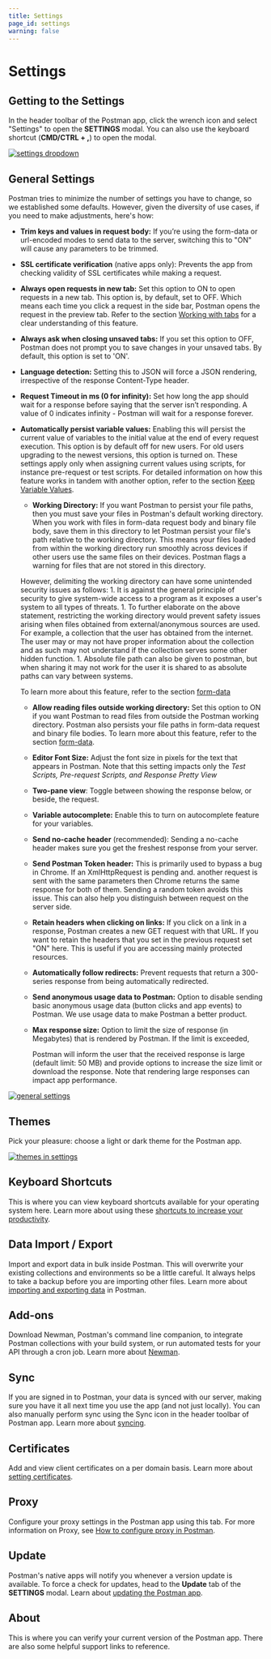 ```yaml
---
title: Settings
page_id: settings
warning: false
---
```


# Settings

## Getting to the Settings

In the header toolbar of the Postman app, click the wrench icon and select "Settings" to open the **SETTINGS** modal. You can also use the keyboard shortcut \(**CMD/CTRL + ,**\) to open the modal.

[![settings dropdown](https://s3.amazonaws.com/postman-static-getpostman-com/postman-docs/WS-settings.png)](https://s3.amazonaws.com/postman-static-getpostman-com/postman-docs/WS-settings.png)

## General Settings

Postman tries to minimize the number of settings you have to change, so we established some defaults. However, given the diversity of use cases, if you need to make adjustments, here's how:

* **Trim keys and values in request body:** If you’re using the form-data or url-encoded modes to send data to the server, switching this to "ON" will cause any parameters to be trimmed.
* **SSL certificate verification** \(native apps only\): Prevents the app from checking validity of SSL certificates while making a request.
* **Always open requests in new tab:** Set this option to ON to open requests in a new tab. This option is, by default, set to OFF. Which means each time you click a request in the side bar, Postman opens the request in the preview tab. Refer to the section [Working with tabs](https://github.com/kaustavdm/postman-docs-test/tree/b9c2cefa916197b408de633b2ecb1d256acf0a06/docs/postman/sending_api_requests/working_with_tabs/README.md) for a clear understanding of this feature.
* **Always ask when closing unsaved tabs:** If you set this option to OFF, Postman does not prompt you to save changes in your unsaved tabs. By default, this option is set to 'ON'.  
* **Language detection:** Setting this to JSON will force a JSON rendering, irrespective of the response Content-Type header.
* **Request Timeout in ms \(0 for infinity\):**  Set how long the app should wait for a response before saying that the server isn’t responding. A value of 0 indicates infinity - Postman will wait for a response forever.
* **Automatically persist variable values:** Enabling this will persist the current value of variables to the initial value at the end of every request execution. This option is by default off for new users. For old users upgrading to the newest versions, this option is turned on. These settings apply only when assigning current values using scripts, for instance pre-request or test scripts. For detailed information on how this feature works in tandem with another option, refer to the section [Keep Variable Values](https://github.com/kaustavdm/postman-docs-test/tree/b9c2cefa916197b408de633b2ecb1d256acf0a06/docs/postman/collection_runs/using_environments_in_collection_runs/README.md#configuring-the-collection-runner).

  * **Working Directory:** If you want Postman to persist your file paths, then you must save your files in Postman's default working directory. When you work with files in form-data request body and binary file body, save them in this directory to let Postman persist your file's path relative to the working directory. This means your files loaded from within the working directory run smoothly across devices if other users use the same files on their devices. Postman flags a warning for files that are not stored in this directory.

  However, delimiting the working directory can have some unintended security issues as follows: 1. It is against the general principle of security to give system-wide access to a program as it exposes a user's system to all types of threats. 1. To further elaborate on the above statement, restricting the working directory would prevent safety issues arising when files obtained from external/anonymous sources are used. For example, a collection that the user has obtained from the internet. The user may or may not have proper information about the collection and as such may not understand if the collection serves some other hidden function. 1. Absolute file path can also be given to postman, but when sharing it may not work for the user it is shared to as absolute paths can vary between systems.

  To learn more about this feature, refer to the section [form-data](https://github.com/kaustavdm/postman-docs-test/tree/b9c2cefa916197b408de633b2ecb1d256acf0a06/docs/postman/sending_api_requests/requests/README.md#form-data)

  * **Allow reading files outside working directory:** Set this option to ON if you want Postman to read files from outside the Postman working directory. Postman also persists your file paths in form-data request and binary file bodies. To learn more about this feature, refer to the section [form-data](https://github.com/kaustavdm/postman-docs-test/tree/b9c2cefa916197b408de633b2ecb1d256acf0a06/docs/postman/sending_api_requests/requests/README.md#form-data).
  * **Editor Font Size:** Adjust the font size in pixels for the text that appears in Postman. Note that this setting impacts only the _Test Scripts, Pre-request Scripts, and Response Pretty View_
  * **Two-pane view**: Toggle between showing the response below, or beside, the request.
  * **Variable autocomplete:** Enable this to turn on autocomplete feature for your variables.
  * **Send no-cache header** \(recommended\): Sending a no-cache header makes sure you get the freshest response from your server.
  * **Send Postman Token header:** This is primarily used to bypass a bug in Chrome. If an XmlHttpRequest is pending and. another request is sent with the same parameters then Chrome returns the same response for both of them. Sending a random token avoids this issue. This can also help you distinguish between request on the server side.
  * **Retain headers when clicking on links:** If you click on a link in a response, Postman creates a new GET request with that URL. If you want to retain the headers that you set in the previous request set "ON" here. This is useful if you are accessing mainly protected resources.
  * **Automatically follow redirects:** Prevent requests that return a 300-series response from being automatically redirected.
  * **Send anonymous usage data to Postman:** Option to disable sending basic anonymous usage data \(button clicks and app events\) to Postman. We use usage data to make Postman a better product.
  * **Max response size:** Option to limit the size of response \(in Megabytes\) that is rendered by Postman. If the limit is exceeded,

    Postman will inform the user that the received response is large \(default limit: 50 MB\) and provide options to increase the size limit or download the response. Note that rendering large responses can impact app performance.

[![general settings](https://s3.amazonaws.com/postman-static-getpostman-com/postman-docs/Settings-Apr2019.png)](https://s3.amazonaws.com/postman-static-getpostman-com/postman-docs/Settings_Apr2019.png)

## Themes

Pick your pleasure: choose a light or dark theme for the Postman app.

[![themes in settings](https://s3.amazonaws.com/postman-static-getpostman-com/postman-docs/WS-themes-settings.png)](https://s3.amazonaws.com/postman-static-getpostman-com/postman-docs/WS-themes-settings.png)

## Keyboard Shortcuts

This is where you can view keyboard shortcuts available for your operating system here. Learn more about using these [shortcuts to increase your productivity](https://github.com/kaustavdm/postman-docs-test/tree/b9c2cefa916197b408de633b2ecb1d256acf0a06/docs/postman/launching_postman/navigating_postman/README.md#keyboard-shortcuts).

## Data Import / Export

Import and export data in bulk inside Postman. This will overwrite your existing collections and environments so be a little careful. It always helps to take a backup before you are importing other files. Learn more about [importing and exporting data](https://github.com/kaustavdm/postman-docs-test/tree/b9c2cefa916197b408de633b2ecb1d256acf0a06/docs/postman/collections/data_formats/README.md) in Postman.

## Add-ons

Download Newman, Postman's command line companion, to integrate Postman collections with your build system, or run automated tests for your API through a cron job. Learn more about [Newman](https://github.com/kaustavdm/postman-docs-test/tree/b9c2cefa916197b408de633b2ecb1d256acf0a06/docs/postman/collection_runs/command_line_integration_with_newman/README.md).

## Sync

If you are signed in to Postman, your data is synced with our server, making sure you have it all next time you use the app \(and not just locally\). You can also manually perform sync using the Sync icon in the header toolbar of Postman app. Learn more about [syncing](https://github.com/kaustavdm/postman-docs-test/tree/b9c2cefa916197b408de633b2ecb1d256acf0a06/docs/postman/launching_postman/syncing/README.md).

## Certificates

Add and view client certificates on a per domain basis. Learn more about [setting certificates](https://github.com/kaustavdm/postman-docs-test/tree/b9c2cefa916197b408de633b2ecb1d256acf0a06/docs/postman/sending_api_requests/certificates/README.md).

## Proxy

Configure your proxy settings in the Postman app using this tab. For more information on Proxy, see [How to configure proxy in Postman](https://github.com/kaustavdm/postman-docs-test/tree/b9c2cefa916197b408de633b2ecb1d256acf0a06/docs/postman/sending_api_requests/proxy/README.md).

## Update

Postman's native apps will notify you whenever a version update is available. To force a check for updates, head to the **Update** tab of the **SETTINGS** modal. Learn about [updating the Postman app](https://github.com/kaustavdm/postman-docs-test/tree/b9c2cefa916197b408de633b2ecb1d256acf0a06/docs/postman/launching_postman/installation_and_updates/README.md#updating-postman).

## About

This is where you can verify your current version of the Postman app. There are also some helpful support links to reference.

